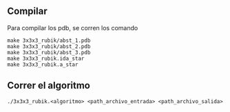 ## Compilar

Para compilar los pdb, se corren los comando  
```
make 3x3x3_rubik/abst_1.pdb
make 3x3x3_rubik/abst_2.pdb
make 3x3x3_rubik/abst_3.pdb
make 3x3x3_rubik.ida_star
make 3x3x3_rubik.a_star
```

## Correr el algoritmo

```
./3x3x3_rubik.<algoritmo> <path_archivo_entrada> <path_archivo_salida>
```